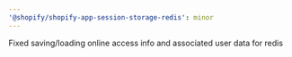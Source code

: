 ```yaml
---
'@shopify/shopify-app-session-storage-redis': minor
---
```


Fixed saving/loading online access info and associated user data for redis
